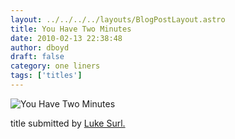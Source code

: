 ```yaml
---
layout: ../../../../layouts/BlogPostLayout.astro
title: You Have Two Minutes
date: 2010-02-13 22:38:48
author: dboyd
draft: false
category: one liners
tags: ['titles']
---
```

<img
    srcset="https://img.selfiespirits.com/images/2010/02/butcherShark_480.avif 480w"
    sizes="(max-width: 480px) 100vw"
    src="https://img.selfiespirits.com/images/2010/02/butcherShark.jpg"
    alt="You Have Two Minutes"
/>

title submitted by <a href="http://www.lukesurl.com/">Luke Surl.</a>